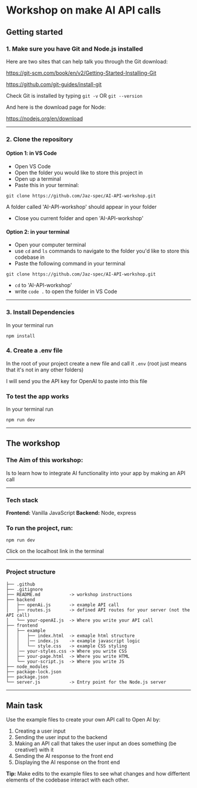 # Workshop on make AI API calls
## Getting started 
### 1. Make sure you have Git and Node.js installed
Here are two sites that can help talk you through the Git download:

https://git-scm.com/book/en/v2/Getting-Started-Installing-Git

https://github.com/git-guides/install-git

Check Git is installed by typing `git -v` OR `git --version`

And here is the download page for Node:

https://nodejs.org/en/download

---

### 2. Clone the repository
#### Option 1: in VS Code
- Open VS Code
- Open the folder you would like to store this project in
- Open up a terminal 
- Paste this in your terminal:
```
git clone https://github.com/Jaz-spec/AI-API-workshop.git
```
A folder called 'AI-API-workshop' should appear in your folder
- Close you current folder and open 'AI-API-workshop'


#### Option 2: in your terminal
- Open your computer terminal
- use `cd` and `ls` commands to navigate to the folder you'd like to store this codebase in
- Paste the following command in your terminal 
```
git clone https://github.com/Jaz-spec/AI-API-workshop.git
```
- `cd` to 'AI-API-workshop'
- write `code .` to open the folder in VS Code

---

### 3. Install Dependencies
In your terminal run
```
npm install 
```


### 4. Create a .env file
In the root of your project create a new file and call it `.env`
(root just means that it's not in any other folders)

I will send you the API key for OpenAI to paste into this file

### To test the app works
In your terminal run
```
npm run dev
```

---

## The workshop
### The Aim of this workshop:
Is to learn how to integrate AI functionality into your app by making an API call

---

### Tech stack
**Frontend:** Vanilla JavaScript
**Backend:** Node, express

### To run the project, run:
```
npm run dev
```
Click on the localhost link in the terminal

---

### Project structure

```
├── .github
├── .gitignore
├── README.md           -> workshop instructions
├── backend             
│   ├── openAi.js       -> example API call
│   ├── routes.js       -> defined API routes for your server (not the API call)
│   └── your-openAI.js  -> Where you write your API call
├── frontend
│   ├── example
│   │   ├── index.html  -> exmaple html structure
│   │   │── index.js    -> example javascript logic
│   │   └── style.css   -> example CSS styling
│   │── your-styles.css -> Where you write CSS
│   ├── your-page.html  -> Where you write HTML
│   └── your-script.js  -> Where you write JS
├── node_modules
├── package-lock.json
├── package.json
└── server.js           -> Entry point for the Node.js server
```

---

## Main task
Use the example files to create your own API call to Open AI by:
1. Creating a user input
2. Sending the user input to the backend
3. Making an API call that takes the user input an does something (be creative!) with it
4. Sending the AI response to the front end
5. Displaying the AI response on the front end

**Tip:** Make edits to the example files to see what changes and how differtent elements of the codebase interact with each other. 
